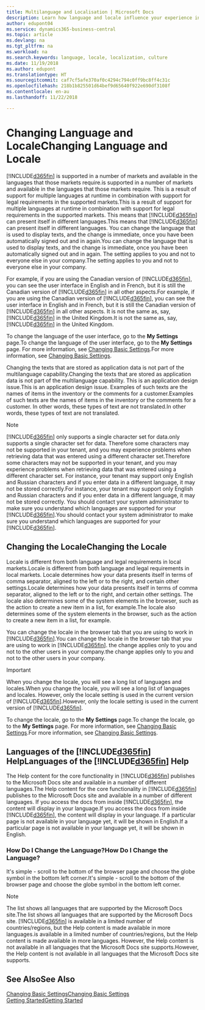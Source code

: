 ```yaml
---
title: Multilanguage and Localisation | Microsoft Docs
description: Learn how language and locale influence your experience in Business Central.
author: edupont04
ms.service: dynamics365-business-central
ms.topic: article
ms.devlang: na
ms.tgt_pltfrm: na
ms.workload: na
ms.search.keywords: language, locale, localization, culture
ms.date: 11/19/2018
ms.author: edupont
ms.translationtype: HT
ms.sourcegitcommit: caf7cf5afe370af0c4294c794c0ff9bc8ff4c31c
ms.openlocfilehash: 218b1b825501d64bef9d65640f922e690df3108f
ms.contentlocale: en-au
ms.lasthandoff: 11/22/2018

---
```

# <a name="changing-language-and-locale"></a><span data-ttu-id="4859e-103">Changing Language and Locale</span><span class="sxs-lookup"><span data-stu-id="4859e-103">Changing Language and Locale</span></span>

[!INCLUDE[d365fin](includes/d365fin_md.md)] <span data-ttu-id="4859e-104">is supported in a number of markets and available in the languages that those markets require.</span><span class="sxs-lookup"><span data-stu-id="4859e-104">is supported in a number of markets and available in the languages that those markets require.</span></span> <span data-ttu-id="4859e-105">This is a result of support for multiple languages at runtime in combination with support for legal requirements in the supported markets.</span><span class="sxs-lookup"><span data-stu-id="4859e-105">This is a result of support for multiple languages at runtime in combination with support for legal requirements in the supported markets.</span></span> <span data-ttu-id="4859e-106">This means that [!INCLUDE[d365fin](includes/d365fin_md.md)] can present itself in different languages.</span><span class="sxs-lookup"><span data-stu-id="4859e-106">This means that [!INCLUDE[d365fin](includes/d365fin_md.md)] can present itself in different languages.</span></span> <span data-ttu-id="4859e-107">You can change the language that is used to display texts, and the change is immediate, once you have been automatically signed out and in again.</span><span class="sxs-lookup"><span data-stu-id="4859e-107">You can change the language that is used to display texts, and the change is immediate, once you have been automatically signed out and in again.</span></span> <span data-ttu-id="4859e-108">The setting applies to you and not to everyone else in your company.</span><span class="sxs-lookup"><span data-stu-id="4859e-108">The setting applies to you and not to everyone else in your company.</span></span>  

<span data-ttu-id="4859e-109">For example, if you are using the Canadian version of [!INCLUDE[d365fin](includes/d365fin_md.md)], you can see the user interface in English and in French, but it is still the Canadian version of [!INCLUDE[d365fin](includes/d365fin_md.md)] in all other aspects.</span><span class="sxs-lookup"><span data-stu-id="4859e-109">For example, if you are using the Canadian version of [!INCLUDE[d365fin](includes/d365fin_md.md)], you can see the user interface in English and in French, but it is still the Canadian version of [!INCLUDE[d365fin](includes/d365fin_md.md)] in all other aspects.</span></span> <span data-ttu-id="4859e-110">It is not the same as, say, [!INCLUDE[d365fin](includes/d365fin_md.md)] in the United Kingdom.</span><span class="sxs-lookup"><span data-stu-id="4859e-110">It is not the same as, say, [!INCLUDE[d365fin](includes/d365fin_md.md)] in the United Kingdom.</span></span>  

<span data-ttu-id="4859e-111">To change the language of the user interface, go to the **My Settings** page.</span><span class="sxs-lookup"><span data-stu-id="4859e-111">To change the language of the user interface, go to the **My Settings** page.</span></span> <span data-ttu-id="4859e-112">For more information, see [Changing Basic Settings](ui-change-basic-settings.md#language).</span><span class="sxs-lookup"><span data-stu-id="4859e-112">For more information, see [Changing Basic Settings](ui-change-basic-settings.md#language).</span></span>  

<span data-ttu-id="4859e-113">Changing the texts that are stored as application data is not part of the multilanguage capability.</span><span class="sxs-lookup"><span data-stu-id="4859e-113">Changing the texts that are stored as application data is not part of the multilanguage capability.</span></span> <span data-ttu-id="4859e-114">This is an application design issue.</span><span class="sxs-lookup"><span data-stu-id="4859e-114">This is an application design issue.</span></span> <span data-ttu-id="4859e-115">Examples of such texts are the names of items in the inventory or the comments for a customer.</span><span class="sxs-lookup"><span data-stu-id="4859e-115">Examples of such texts are the names of items in the inventory or the comments for a customer.</span></span> <span data-ttu-id="4859e-116">In other words, these types of text are not translated.</span><span class="sxs-lookup"><span data-stu-id="4859e-116">In other words, these types of text are not translated.</span></span>  

> [!NOTE]  
> [!INCLUDE[d365fin](includes/d365fin_md.md)] <span data-ttu-id="4859e-117">only supports a single character set for data.</span><span class="sxs-lookup"><span data-stu-id="4859e-117">only supports a single character set for data.</span></span> <span data-ttu-id="4859e-118">Therefore some characters may not be supported in your tenant, and you may experience problems when retrieving data that was entered using a different character set.</span><span class="sxs-lookup"><span data-stu-id="4859e-118">Therefore some characters may not be supported in your tenant, and you may experience problems when retrieving data that was entered using a different character set.</span></span> <span data-ttu-id="4859e-119">For instance, your tenant may support only English and Russian characters and if you enter data in a different language, it may not be stored correctly.</span><span class="sxs-lookup"><span data-stu-id="4859e-119">For instance, your tenant may support only English and Russian characters and if you enter data in a different language, it may not be stored correctly.</span></span> <span data-ttu-id="4859e-120">You should contact your system administrator to make sure you understand which languages are supported for your [!INCLUDE[d365fin](includes/d365fin_md.md)].</span><span class="sxs-lookup"><span data-stu-id="4859e-120">You should contact your system administrator to make sure you understand which languages are supported for your [!INCLUDE[d365fin](includes/d365fin_md.md)].</span></span>  

## <a name="changing-the-locale"></a><span data-ttu-id="4859e-121">Changing the Locale</span><span class="sxs-lookup"><span data-stu-id="4859e-121">Changing the Locale</span></span>
<span data-ttu-id="4859e-122">Locale is different from both language and legal requirements in local markets.</span><span class="sxs-lookup"><span data-stu-id="4859e-122">Locale is different from both language and legal requirements in local markets.</span></span> <span data-ttu-id="4859e-123">Locale determines how your data presents itself in terms of comma separator, aligned to the left or to the right, and certain other settings.</span><span class="sxs-lookup"><span data-stu-id="4859e-123">Locale determines how your data presents itself in terms of comma separator, aligned to the left or to the right, and certain other settings.</span></span> <span data-ttu-id="4859e-124">The locale also determines some of the system elements in the browser, such as the action to create a new item in a list, for example.</span><span class="sxs-lookup"><span data-stu-id="4859e-124">The locale also determines some of the system elements in the browser, such as the action to create a new item in a list, for example.</span></span>  

<span data-ttu-id="4859e-125">You can change the locale in the browser tab that you are using to work in [!INCLUDE[d365fin](includes/d365fin_md.md)].</span><span class="sxs-lookup"><span data-stu-id="4859e-125">You can change the locale in the browser tab that you are using to work in [!INCLUDE[d365fin](includes/d365fin_md.md)].</span></span> <span data-ttu-id="4859e-126">the change applies only to you and not to the other users in your company.</span><span class="sxs-lookup"><span data-stu-id="4859e-126">the change applies only to you and not to the other users in your company.</span></span>  

> [!IMPORTANT]  
>  <span data-ttu-id="4859e-127">When you change the locale, you will see a long list of languages and locales.</span><span class="sxs-lookup"><span data-stu-id="4859e-127">When you change the locale, you will see a long list of languages and locales.</span></span> <span data-ttu-id="4859e-128">However, only the locale setting is used in the current version of [!INCLUDE[d365fin](includes/d365fin_md.md)].</span><span class="sxs-lookup"><span data-stu-id="4859e-128">However, only the locale setting is used in the current version of [!INCLUDE[d365fin](includes/d365fin_md.md)].</span></span>  

<span data-ttu-id="4859e-129">To change the locale, go to the **My Settings** page.</span><span class="sxs-lookup"><span data-stu-id="4859e-129">To change the locale, go to the **My Settings** page.</span></span> <span data-ttu-id="4859e-130">For more information, see [Changing Basic Settings](ui-change-basic-settings.md).</span><span class="sxs-lookup"><span data-stu-id="4859e-130">For more information, see [Changing Basic Settings](ui-change-basic-settings.md).</span></span>  

## <a name="languages-of-the-included365finincludesd365finmdmd-help"></a><span data-ttu-id="4859e-131">Languages of the [!INCLUDE[d365fin](includes/d365fin_md.md)] Help</span><span class="sxs-lookup"><span data-stu-id="4859e-131">Languages of the [!INCLUDE[d365fin](includes/d365fin_md.md)] Help</span></span>
<span data-ttu-id="4859e-132">The Help content for the core functionality in [!INCLUDE[d365fin](includes/d365fin_md.md)] publishes to the Microsoft Docs site and available in a number of different languages.</span><span class="sxs-lookup"><span data-stu-id="4859e-132">The Help content for the core functionality in [!INCLUDE[d365fin](includes/d365fin_md.md)] publishes to the Microsoft Docs site and available in a number of different languages.</span></span> <span data-ttu-id="4859e-133">If you access the docs from inside [!INCLUDE[d365fin](includes/d365fin_md.md)], the content will display in your language.</span><span class="sxs-lookup"><span data-stu-id="4859e-133">If you access the docs from inside [!INCLUDE[d365fin](includes/d365fin_md.md)], the content will display in your language.</span></span> <span data-ttu-id="4859e-134">If a particular page is not available in your language yet, it will be shown in English.</span><span class="sxs-lookup"><span data-stu-id="4859e-134">If a particular page is not available in your language yet, it will be shown in English.</span></span>

### <a name="how-do-i-change-the-language"></a><span data-ttu-id="4859e-135">How Do I Change the Language?</span><span class="sxs-lookup"><span data-stu-id="4859e-135">How Do I Change the Language?</span></span>
<span data-ttu-id="4859e-136">It's simple - scroll to the bottom of the browser page and choose the globe symbol in the bottom left corner.</span><span class="sxs-lookup"><span data-stu-id="4859e-136">It's simple - scroll to the bottom of the browser page and choose the globe symbol in the bottom left corner.</span></span>

> [!NOTE]  
> <span data-ttu-id="4859e-137">The list shows all languages that are supported by the Microsoft Docs site.</span><span class="sxs-lookup"><span data-stu-id="4859e-137">The list shows all languages that are supported by the Microsoft Docs site.</span></span> [!INCLUDE[d365fin](includes/d365fin_md.md)] <span data-ttu-id="4859e-138">is available in a limited number of countries/regions, but the Help content is made available in more languages.</span><span class="sxs-lookup"><span data-stu-id="4859e-138">is available in a limited number of countries/regions, but the Help content is made available in more languages.</span></span> <span data-ttu-id="4859e-139">However, the Help content is not available in all languages that the Microsoft Docs site supports.</span><span class="sxs-lookup"><span data-stu-id="4859e-139">However, the Help content is not available in all languages that the Microsoft Docs site supports.</span></span>

## <a name="see-also"></a><span data-ttu-id="4859e-140">See Also</span><span class="sxs-lookup"><span data-stu-id="4859e-140">See Also</span></span>  
[<span data-ttu-id="4859e-141">Changing Basic Settings</span><span class="sxs-lookup"><span data-stu-id="4859e-141">Changing Basic Settings</span></span>](ui-change-basic-settings.md)  
[<span data-ttu-id="4859e-142">Getting Started</span><span class="sxs-lookup"><span data-stu-id="4859e-142">Getting Started</span></span>](product-get-started.md)  

